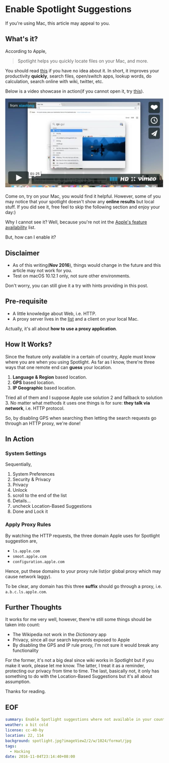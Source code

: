 Enable Spotlight Suggestions
===
If you're using Mac, this article may appeal to you.

## What's it?
According to Apple,

> Spotlight helps you quickly locate files on your Mac, and more.

You should read [this][apple-desc] if you have no idea about it. In short, it improves your productivity **quickly**, search files, open/switch apps, lookup words, do calculation, search online with wiki, twitter, etc.

Below is a video showcase in action(if you cannot open it, try [this][qq-video]).

[![Spotlight Demo on Vimeo](showcase.jpg?imageView2/2/w/512/format/jpg)](https://vimeo.com/190262280)

Come on, try on your Mac, you would find it helpful. However, some of you may notice that your spotlight doesn't show any **online results** but local stuff. If you did see it, free feel to skip the following section and enjoy your day:)

Why I cannot see it? Well, because you're not int the [Apple's feature availability][avaiable-list] list.

But, how can I enable it?

## Disclaimer
- As of this writing(**Nov 2016**), things would change in the future and this article may not work for you.
- Test on macOS 10.12.1 only, not sure other environments.

Don't worry, you can still give it a try with hints providing in this post.

## Pre-requisite
- A little knowledge about Web, i.e. HTTP.
- A proxy server lives in the [list][avaiable-list] and a client on your local Mac.

Actually, it's all about **how to use a proxy application**.

## How It Works?
Since the feature only available in a certain of country, Apple must know where you are when you using Spotlight. As far as I know, there're three ways that one remote end can **guess** your location.

1. **Language & Region** based location.
2. **GPS** based location.
3. **IP Geographic** based location.

Tried all of them and I suppose Apple use solution 2 and fallback to solution 3. No matter what methods it uses one things is for sure: **they talk via network**, i.e. HTTP protocol.

So, by disabling GPS when searching then letting the search requests go through an HTTP proxy, we're done!

## In Action
### System Settings
Sequentially,

1. System Preferences
2. Security & Privacy
3. Privacy
4. Unlock
5. scroll to the end of the list
6. Details...
7. uncheck Location-Based Suggestions
8. Done and Lock it

### Apply Proxy Rules
By watching the HTTP requests, the three domain Apple uses for Spotlight suggestion are,

- `ls.apple.com`
- `smoot.apple.com`
- `configuration.apple.com`

Hence, put these domains to your proxy rule list(or global proxy which may cause network laggy).

To be clear, any domain has this three **suffix** should go through a proxy, i.e. `a.b.c.ls.apple.com`.

## Further Thoughts
It works for me very well, however, there're still some things should be taken into count:

* The Wikipedia not work in the *Dictionary* app
* Privacy, since all our search keywords exposed to Apple
* By disabling the GPS and IP rule proxy, I'm not sure it would break any functionality

For the former, it's not a big deal since wiki works in Spotlight but if you make it work, please let me know. The latter, I treat it as a reminder, protecting our privacy from time to time. The last, basically not, it only has something to do with the Location-Based Suggestions but it's all about assumption.



Thanks for reading.

## EOF
```yaml
summary: Enable Spotlight suggestions where not available in your country.
weather: a bit cold
license: cc-40-by
location: 22, 114
background: spotlight.jpg?imageView2/2/w/1024/format/jpg
tags:
  - Hacking
date: 2016-11-04T23:14:40+08:00
```

[avaiable-list]: http://www.apple.com/ios/feature-availability/#spotlight-suggestions-spotlight-suggestions
[apple-desc]: https://support.apple.com/en-us/HT204014
[qq-video]: https://v.qq.com/x/page/m03438kx2xx.html

